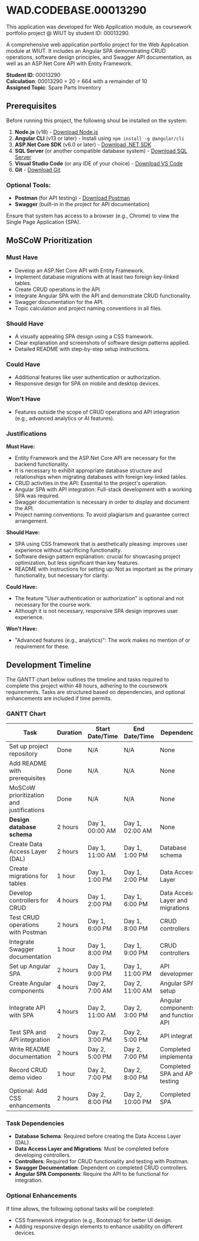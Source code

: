 # WAD.CODEBASE.00013290

This application was developed for Web Application module, as coursework portfolio project @ WIUT by student ID: 00013290.

A comprehensive web application portfolio project for the Web Application module at WIUT. It includes an Angular SPA demonstrating CRUD operations, software design principles, and Swagger API documentation, as well as an ASP.Net Core API with Entity Framework.

**Student ID**: 00013290  
**Calculation**: 00013290 ÷ 20 = 664 with a remainder of 10  
**Assigned Topic**: Spare Parts Inventory 

## Prerequisites

Before running this project, the following shoul be installed on the system:

1. **Node.js** (v18) - [Download Node.js](https://nodejs.org/)
2. **Angular CLI** (v13 or later) - Install using `npm install -g @angular/cli`
3. **ASP.Net Core SDK** (v6.0 or later) - [Download .NET SDK](https://dotnet.microsoft.com/download)
4. **SQL Server** (or another compatible database system) - [Download SQL Server](https://www.microsoft.com/en-us/sql-server/)
5. **Visual Studio Code** (or any IDE of your choice) - [Download VS Code](https://code.visualstudio.com/)
6. **Git** - [Download Git](https://git-scm.com/)

### Optional Tools:
- **Postman** (for API testing) - [Download Postman](https://www.postman.com/)
- **Swagger** (built-in in the project for API documentation)

Ensure that system has access to a browser (e.g., Chrome) to view the Single Page Application (SPA).

## MoSCoW Prioritization

### Must Have
- Develop an ASP.Net Core API with Entity Framework.
- Implement database migrations with at least two foreign key-linked tables.
- Create CRUD operations in the API.
- Integrate Angular SPA with the API and demonstrate CRUD functionality.
- Swagger documentation for the API.
- Topic calculation and project naming conventions in all files.

### Should Have
- A visually appealing SPA design using a CSS framework.
- Clear explanation and screenshots of software design patterns applied.
- Detailed README with step-by-step setup instructions.

### Could Have
- Additional features like user authentication or authorization.
- Responsive design for SPA on mobile and desktop devices.

### Won't Have
- Features outside the scope of CRUD operations and API integration (e.g., advanced analytics or AI features).

### Justifications
**Must Have:**
 - Entity Framework and the ASP.Net Core API are necessary for the backend 
   functionality.
 - It is necessary to exhibit appropriate database structure and relationships when 
   migrating databases with foreign key-linked tables.
 - CRUD activities in the API: Essential to the project's operation.
 - Angular SPA with API integration: Full-stack development with a working SPA was 
   required.
 - Swagger documentation is necessary in order to display and document the API.
 - Project naming conventions: To avoid plagiarism and guarantee correct arrangement.
   
**Should Have:**
 - SPA using CSS framework that is aesthetically pleasing: improves user experience without sacrificing functionality.
 - Software design pattern explanation: crucial for showcasing project optimization, but less significant than key features.
 - README with instructions for setting up: Not as important as the primary functionality, but necessary for clarity.
   
**Could Have:**
 - The feature "User authentication or authorization" is optional and not necessary for the course work.
 - Although it is not necessary, responsive SPA design improves user experience.

**Won't Have:**
 - "Advanced features (e.g., analytics)": The work makes no mention of or requirement for these.

## Development Timeline

The GANTT chart below outlines the timeline and tasks required to complete this project within 48 hours, adhering to the coursework requirements. Tasks are structured based on dependencies, and optional enhancements are included if time permits.

### GANTT Chart
| **Task**                        | **Duration** | **Start Date/Time** | **End Date/Time** | **Dependencies**                         |
|---------------------------------|--------------|----------------------|-------------------|------------------------------------------|
| Set up project repository       | Done         | N/A                  | N/A               | None                                     |
| Add README with prerequisites   | Done         | N/A                  | N/A               | None                                     |
| MoSCoW prioritization and justifications | Done | N/A                  | N/A               | None                                     |
| **Design database schema**      | 2 hours      | Day 1, 00:00 AM       | Day 1, 02:00 AM   | None                                     |
| Create Data Access Layer (DAL)  | 2 hours      | Day 1, 11:00 AM      | Day 1, 1:00 PM    | Database schema                          |
| Create migrations for tables    | 1 hour       | Day 1, 1:00 PM       | Day 1, 2:00 PM    | Data Access Layer                        |
| Develop controllers for CRUD    | 4 hours      | Day 1, 2:00 PM       | Day 1, 6:00 PM    | Data Access Layer and migrations         |
| Test CRUD operations with Postman | 2 hours    | Day 1, 6:00 PM       | Day 1, 8:00 PM    | CRUD controllers                         |
| Integrate Swagger documentation | 1 hour       | Day 1, 8:00 PM       | Day 1, 9:00 PM    | CRUD controllers                         |
| Set up Angular SPA              | 2 hours      | Day 1, 9:00 PM       | Day 1, 11:00 PM   | API development                          |
| Create Angular components       | 4 hours      | Day 2, 7:00 AM       | Day 2, 11:00 AM   | Angular SPA setup                        |
| Integrate API with SPA          | 4 hours      | Day 2, 11:00 AM      | Day 2, 3:00 PM    | Angular components and functional API    |
| Test SPA and API integration    | 2 hours      | Day 2, 3:00 PM       | Day 2, 5:00 PM    | API integration                          |
| Write README documentation      | 2 hours      | Day 2, 5:00 PM       | Day 2, 7:00 PM    | Completed implementation                 |
| Record CRUD demo video          | 1 hour       | Day 2, 7:00 PM       | Day 2, 8:00 PM    | Completed SPA and API testing            |
| Optional: Add CSS enhancements  | 2 hours      | Day 2, 8:00 PM       | Day 2, 10:00 PM   | Completed SPA                            |

### Task Dependencies
- **Database Schema**: Required before creating the Data Access Layer (DAL).
- **Data Access Layer and Migrations**: Must be completed before developing controllers.
- **Controllers**: Required for CRUD functionality and testing with Postman.
- **Swagger Documentation**: Dependent on completed CRUD controllers.
- **Angular SPA Components**: Require the API to be functional for integration.

### Optional Enhancements
If time allows, the following optional tasks will be completed:
- CSS framework integration (e.g., Bootstrap) for better UI design.
- Adding responsive design elements to enhance usability on different devices.




